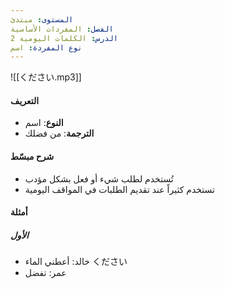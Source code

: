 ```yaml
---
المستوى: مبتدئ
الفصل: المفردات الأساسية
الدرس: الكلمات اليومية 2
نوع المفردة: اسم
---
```


![[ください.mp3]]

#### التعريف

- **النوع**: اسم
- **الترجمة**: من فضلك

#### شرح مبسّط

- تُستخدم لطلب شيء أو فعل بشكل مؤدب
- تستخدم كثيراً عند تقديم الطلبات في المواقف اليومية

#### أمثلة

##### الأول

- خالد: أعطني الماء ください
- عمر: تفضل